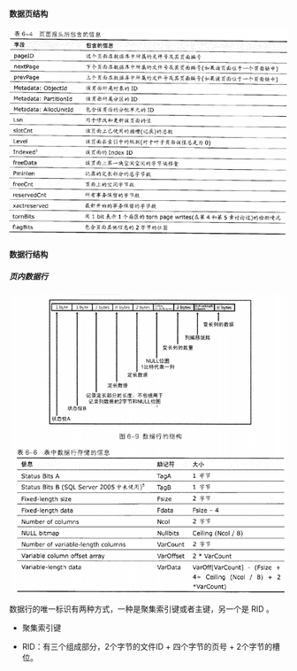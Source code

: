 #### 数据页结构

![](img/Table_Page_Header_Structure.PNG)

#### 数据行结构

##### 页内数据行

![](img/Inline_Column_Structure.PNG)

数据行的唯一标识有两种方式，一种是聚集索引键或者主键，另一个是 RID 。

- 聚集索引键

- RID：有三个组成部分，2个字节的文件ID + 四个字节的页号 + 2个字节的槽位。

